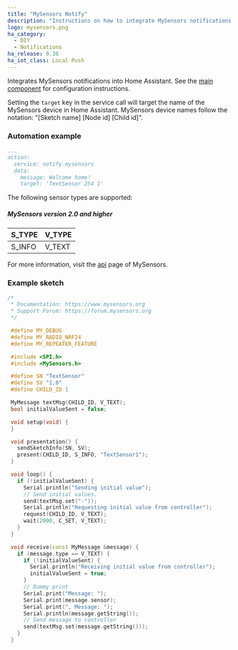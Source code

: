 ```yaml
---
title: "MySensors Notify"
description: "Instructions on how to integrate MySensors notifications into Home Assistant."
logo: mysensors.png
ha_category:
  - DIY
  - Notifications
ha_release: 0.36
ha_iot_class: Local Push
---
```


Integrates MySensors notifications into Home Assistant. See the [main component] for configuration instructions.

Setting the `target` key in the service call will target the name of the MySensors device in Home Assistant. MySensors device names follow the notation: "[Sketch name] [Node id] [Child id]".

### Automation example

```yaml
...
action:
  service: notify.mysensors
  data:
    message: Welcome home!
    target: 'TextSensor 254 1'
```

The following sensor types are supported:

##### MySensors version 2.0 and higher

S_TYPE          | V_TYPE
----------------|--------------------------
S_INFO          | V_TEXT

For more information, visit the [api] page of MySensors.

### Example sketch

```cpp
/*
 * Documentation: https://www.mysensors.org
 * Support Forum: https://forum.mysensors.org
 */

 #define MY_DEBUG
 #define MY_RADIO_NRF24
 #define MY_REPEATER_FEATURE

 #include <SPI.h>
 #include <MySensors.h>

 #define SN "TextSensor"
 #define SV "1.0"
 #define CHILD_ID 1

 MyMessage textMsg(CHILD_ID, V_TEXT);
 bool initialValueSent = false;

 void setup(void) {
 }

 void presentation() {
   sendSketchInfo(SN, SV);
   present(CHILD_ID, S_INFO, "TextSensor1");
 }

 void loop() {
   if (!initialValueSent) {
     Serial.println("Sending initial value");
     // Send initial values.
     send(textMsg.set("-"));
     Serial.println("Requesting initial value from controller");
     request(CHILD_ID, V_TEXT);
     wait(2000, C_SET, V_TEXT);
   }
 }

 void receive(const MyMessage &message) {
   if (message.type == V_TEXT) {
     if (!initialValueSent) {
       Serial.println("Receiving initial value from controller");
       initialValueSent = true;
     }
     // Dummy print
     Serial.print("Message: ");
     Serial.print(message.sensor);
     Serial.print(", Message: ");
     Serial.println(message.getString());
     // Send message to controller
     send(textMsg.set(message.getString()));
   }
 }
```

[main component]: /integrations/mysensors/
[api]: https://www.mysensors.org/download/
